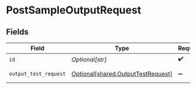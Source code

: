 # PostSampleOutputRequest


## Fields

| Field                                                                              | Type                                                                               | Required                                                                           | Description                                                                        |
| ---------------------------------------------------------------------------------- | ---------------------------------------------------------------------------------- | ---------------------------------------------------------------------------------- | ---------------------------------------------------------------------------------- |
| `id`                                                                               | *Optional[str]*                                                                    | :heavy_check_mark:                                                                 | Output Id                                                                          |
| `output_test_request`                                                              | [Optional[shared.OutputTestRequest]](undefined/models/shared/outputtestrequest.md) | :heavy_minus_sign:                                                                 | OutputTestRequest object                                                           |